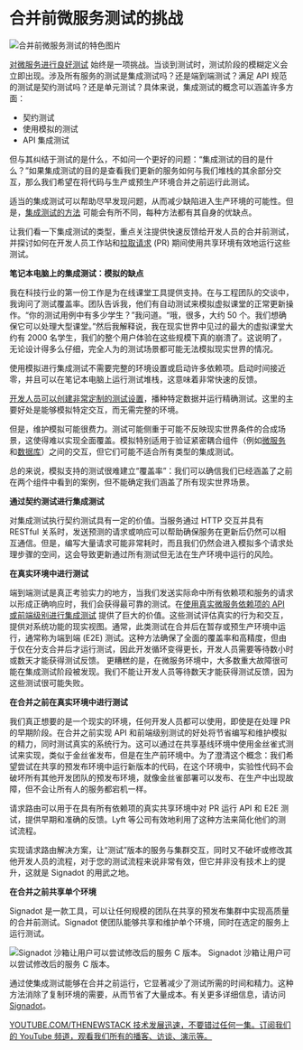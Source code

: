 # 合并前微服务测试的挑战

![合并前微服务测试的特色图片](https://cdn.thenewstack.io/media/2024/08/121b1852-traffic-1024x576.jpg)

[对微服务进行良好测试](https://thenewstack.io/the-struggle-for-microservice-integration-testing/) 始终是一项挑战。当谈到测试时，测试阶段的模糊定义会立即出现。涉及所有服务的测试是集成测试吗？还是端到端测试？满足 API 规范的测试是契约测试吗？还是单元测试？具体来说，集成测试的概念可以涵盖许多方面：

- 契约测试
- 使用模拟的测试
- API 集成测试

但与其纠结于测试的是什么，不如问一个更好的问题：“集成测试的目的是什么？”如果集成测试的目的是查看我们更新的服务如何与我们堆栈的其余部分交互，那么我们希望在将代码与生产或预生产环境合并之前运行此测试。

适当的集成测试可以帮助尽早发现问题，从而减少缺陷进入生产环境的可能性。但是，[集成测试的方法](https://thenewstack.io/we-need-a-new-approach-to-testing-microservices/) 可能会有所不同，每种方法都有其自身的优缺点。

让我们看一下集成测试的类型，重点关注提供快速反馈给开发人员的合并前测试，并探讨如何在开发人员工作站和[拉取请求](https://thenewstack.io/demo-testing-and-previewing-pull-requests-with-signadot/) (PR) 期间使用共享环境有效地运行这些测试。

**笔记本电脑上的集成测试：模拟的缺点**

我在科技行业的第一份工作是为在线课堂工具提供支持。在与工程团队的交谈中，我询问了测试覆盖率。团队告诉我，他们有自动测试来模拟虚拟课堂的正常更新操作。“你的测试用例中有多少学生？”我问道。“哦，很多，大约 50 个。我们想确保它可以处理大型课堂。”然后我解释说，我在现实世界中见过的最大的虚拟课堂大约有 2000 名学生，我们的整个用户体验在这些规模下真的崩溃了。这说明了，无论设计得多么仔细，完全人为的测试场景都可能无法模拟现实世界的情况。

使用模拟进行集成测试不需要完整的环境设置或启动许多依赖项。启动时间接近零，并且可以在笔记本电脑上运行测试堆栈，这意味着非常快速的反馈。

[开发人员可以创建非常定制的测试设置](https://thenewstack.io/improve-developer-velocity-by-decentralizing-testing/)，播种特定数据并运行精确测试。这里的主要好处是能够模拟特定交互，而无需完整的环境。

但是，维护模拟可能很费力。测试可能侧重于可能不反映现实世界条件的合成场景，这使得难以实现全面覆盖。模拟特别适用于验证紧密耦合组件（例如[微服务](https://thenewstack.io/microservices/) 和[数据库](https://thenewstack.io/data/)）之间的交互，但它们可能不适合所有类型的集成测试。

总的来说，模拟支持的测试很难建立“覆盖率”：我们可以确信我们已经涵盖了之前在两个组件中看到的案例，但不能确定我们涵盖了所有现实世界场景。

**通过契约测试进行集成测试**

对集成测试执行契约测试具有一定的价值。当服务通过 HTTP 交互并具有 RESTful 关系时，发送预测的请求或响应可以帮助确保服务在更新后仍然可以相互通信。但是，编写大量请求可能非常耗时，而且我们仍然会进入模拟多个请求处理步骤的空间，这会导致更新通过所有测试但无法在生产环境中运行的风险。

**在真实环境中进行测试**

端到端测试是真正考验实力的地方，当我们发送实际命中所有依赖项和服务的请求以形成正确响应时，我们会获得最可靠的测试。在[使用真实微服务依赖项的 API 或前端级别进行集成测试](https://thenewstack.io/why-staging-doesnt-scale-for-microservice-testing/) 提供了巨大的价值。这些测试评估真实的行为和交互，提供对系统功能的现实视图。通常，此类测试在合并后在暂存或预生产环境中运行，通常称为端到端 (E2E) 测试。这种方法确保了全面的覆盖率和高精度，但由于仅在分支合并后才运行测试，因此开发循环变得更长，开发人员需要等待数小时或数天才能获得测试反馈。
更糟糕的是，在微服务环境中，大多数重大故障很可能在集成测试阶段被发现。我们不能让开发人员等待数天才能获得测试反馈，因为这些测试很可能失败。

**在合并之前在真实环境中进行测试**

我们真正想要的是一个现实的环境，任何开发人员都可以使用，即使是在处理 PR 的早期阶段。在合并之前实现 API 和前端级别测试的好处将节省编写和维护模拟的精力，同时测试真实的系统行为。这可以通过在共享基线环境中使用金丝雀式测试来实现，类似于金丝雀发布，但是在生产前环境中。为了澄清这个概念：我们希望尝试在共享的预发布环境中运行新版本的代码，在这个环境中，实验性代码不会破坏所有其他开发团队的预发布环境，就像金丝雀部署可以发布、在生产中出现故障，但不会让所有人的服务都宕机一样。

请求路由可以用于在具有所有依赖项的真实共享环境中对 PR 运行 API 和 E2E 测试，提供早期和准确的反馈。Lyft 等公司有效地利用了这种方法来简化他们的测试流程。

实现请求路由解决方案，让“测试”版本的服务与集群交互，同时又不破坏或修改其他开发人员的流程，对于您的测试流程来说非常有效，但它并非没有技术上的提升，这就是 Signadot 的用武之地。

**在合并之前共享单个环境**

Signadot 是一款工具，可以让任何规模的团队在共享的预发布集群中实现高质量的合并前测试。Signadot 使团队能够共享和维护单个环境，同时在选定的服务上运行测试。

![Signadot 沙箱让用户可以尝试修改后的服务 C 版本。](https://cdn.thenewstack.io/media/2024/08/a9376f8a-image1-1024x576.png)
Signadot 沙箱让用户可以尝试修改后的服务 C 版本。

通过使集成测试能够在合并之前运行，它显著减少了测试所需的时间和精力。这种方法消除了复制环境的需要，从而节省了大量成本。有关更多详细信息，请访问 [Signadot](https://www.signadot.com/)。

[
YOUTUBE.COM/THENEWSTACK
技术发展迅速，不要错过任何一集。订阅我们的 YouTube
频道，观看我们所有的播客、访谈、演示等。
](https://youtube.com/thenewstack?sub_confirmation=1)